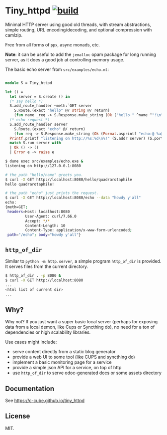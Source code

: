 
# Tiny_httpd [![build](https://github.com/c-cube/tiny_httpd/workflows/build/badge.svg)](https://github.com/c-cube/tiny_httpd/actions)

Minimal HTTP server using good old threads, with stream abstractions,
simple routing, URL encoding/decoding, and optional compression with camlzip.

Free from all forms of `ppx`, async monads, etc.

**Note**: it can be useful to add the `jemalloc` opam package for long running
server, as it does a good job at controlling memory usage.

The basic echo server from `src/examples/echo.ml`:

```ocaml

module S = Tiny_httpd

let () =
  let server = S.create () in
  (* say hello *)
  S.add_route_handler ~meth:`GET server
    S.Route.(exact "hello" @/ string @/ return)
    (fun name _req -> S.Response.make_string (Ok ("hello " ^name ^"!\n")));
  (* echo request *)
  S.add_route_handler server
    S.Route.(exact "echo" @/ return)
    (fun req -> S.Response.make_string (Ok (Format.asprintf "echo:@ %a@." S.Request.pp req)));
  Printf.printf "listening on http://%s:%d\n%!" (S.addr server) (S.port server);
  match S.run server with
  | Ok () -> ()
  | Error e -> raise e
```

```sh
$ dune exec src/examples/echo.exe &
listening on http://127.0.0.1:8080

# the path "hello/name" greets you.
$ curl -X GET http://localhost:8080/hello/quadrarotaphile
hello quadrarotaphile!

# the path "echo" just prints the request.
$ curl -X GET http://localhost:8080/echo --data "howdy y'all" 
echo:
{meth=GET;
 headers=Host: localhost:8080
         User-Agent: curl/7.66.0
         Accept: */*
         Content-Length: 10
         Content-Type: application/x-www-form-urlencoded;
 path="/echo"; body="howdy y'all"}

```

## `http_of_dir`

Similar to `python -m http.server`, a simple program `http_of_dir` is provided.
It serves files from the current directory.

```sh
$ http_of_dir . -p 8080 &
$ curl -X GET http://localhost:8080
...
<html list of current dir>
...

```


## Why?

Why not? If you just want a super basic local server (perhaps for exposing
data from a local demon, like Cups or Syncthing do), no need for a ton of
dependencies or high scalability libraries.

Use cases might include:

- serve content directly from a static blog generator
- provide a web UI to some tool (like CUPS and syncthing do)
- implement a basic monitoring page for a service
- provide a simple json API for a service, on top of http
- use `http_of_dir` to serve odoc-generated docs or some assets directory

## Documentation

See https://c-cube.github.io/tiny_httpd

## License

MIT.


